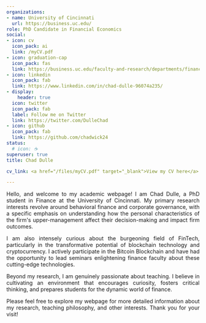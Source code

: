 ```yaml
---
organizations:
- name: University of Cincinnati
  url: https://business.uc.edu/
role: PhD Candidate in Financial Economics
social:
- icon: cv
  icon_pack: ai
  link: /myCV.pdf
- icon: graduation-cap
  icon_pack: fas
  link: https://business.uc.edu/faculty-and-research/departments/finance/research/phd-students/chadwick-dulle.html
- icon: linkedin
  icon_pack: fab
  link: https://www.linkedin.com/in/chad-dulle-96074a235/
- display:
    header: true
  icon: twitter
  icon_pack: fab
  label: Follow me on Twitter
  link: https://twitter.com/DulleChad
- icon: github
  icon_pack: fab
  link: https://github.com/chadwick24
status:
  # icon: ☕️
superuser: true
title: Chad Dulle

cv_link: <a href="/files/myCV.pdf" target="_blank">View my CV here</a>

---
```

<div style="text-align: justify">

Hello, and welcome to my academic webpage! I am Chad Dulle, a PhD student in Finance at the University of Cincinnati. My primary research interests revolve around behavioral finance and corporate governance, with a specific emphasis on understanding how the personal characteristics of the firm's upper-management affect their decision-making and impact firm outcomes.

I am also intensely curious about the burgeoning field of FinTech, particularly in the transformative potential of blockchain technology and cryptocurrency. I actively participate in the Bitcoin Blockchain and have had the opportunity to lead seminars enlightening finance faculty about these cutting-edge technologies. 

Beyond my research, I am genuinely passionate about teaching. I believe in cultivating an environment that encourages curiosity, fosters critical thinking, and prepares students for the dynamic world of finance.

Please feel free to explore my webpage for more detailed information about my research, teaching philosophy, and other interests. Thank you for your visit!

</div>